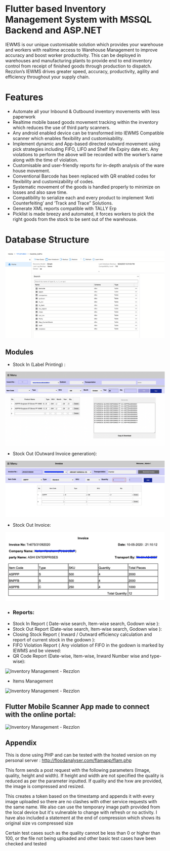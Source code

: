 
# Flutter based Inventory Management System with MSSQL Backend and ASP.NET
IEWMS is our unique customisable solution which provides your warehouse and workers with
realtime access to Warehouse Management to improve accuracy and boost worker productivity.
This can be deployed in warehouses and manufacturing plants to provide end to end inventory
control from receipt of finished goods through production to dispatch. Rezzlon’s IEWMS drives
greater speed, accuracy, productivity, agility and efficiency throughout your supply chain.

# Features
- Automate all your Inbound & Outbound inventory movements with less paperwork
- Realtime mobile based goods movement tracking within the inventory which reduces the use of third party scanners.
- Any android enabled device can be transformed into IEWMS Compatible scanner which enables flexibility and customisability.
- Implement dynamic and App-based directed outward movement using pick strategies including FIFO, LIFO and Shelf life Expiry date etc. Any violations to perform the above will be recorded with the worker’s name along with the time of violation.
- Customisable and user-friendly reports for in-depth analysis of the ware house movement.
- Conventional Barcode has been replaced with QR enabled codes for flexibility and customizability of codes.
- Systematic movement of the goods is handled properly to minimize on losses and also save time.
- Compatibility to serialize each and every product to implement ‘Anti Counterfeiting’ and ‘Track and Trace” Solutions.
- Generate XML reports compatible with TALLY Erp
- Picklist is made breezy and automated, it forces workers to pick the right goods from the stock to be sent out of the warehouse.
# Database Structure 
<img src="images/database.png" alt="Inventory Management - Rezzlon" border="0">

## Modules 

-  Stock In (Label Printing) :
<img src="images/stockin.png" alt="Inventory Management - Rezzlon" border="0">

- Stock Out (Outward Invoice generation):
<img src="images/stockout.png" alt="Inventory Management - Rezzlon" border="0">

- Stock Out Invoice:
<img src="images/outinv.png" alt="Inventory Management - Rezzlon" border="0">

- ### Reports:
- Stock In Report ( Date-wise search, Item-wise search, Godown wise ):
- Stock Out Report (Date-wise search, Item-wise search, Godown wise ):
- Closing Stock Report ( Inward / Outward efficiency calculation and report of current stock in the godown ):
- FIFO Violation Report ( Any violation of FIFO in the godown is marked by IEWMS and be viewed:
- QR Code Report (Date-wise, Item-wise, Inward Number wise and type-wise):

<img src="outreport.png" alt="Inventory Management - Rezzlon" border="0">

- Items Management 
<img src="items.png" alt="Inventory Management - Rezzlon" border="0">



  
## Flutter Mobile Scanner App made to connect with the online portal: 

<img src="" alt="Inventory Management - Rezzlon" width="1200" height="500">

## Appendix

This is done using PHP and can be tested with the hosted version on my personal server : http://floodanalyser.com/flamapp/flam.php


This form sends a post request with the following parameters (Image, quality, height and width). If height and width are not specified the quality is reduced as per the parameter inputted. If quality and the hxw are provided, the image is compressed and resized.

This creates a token based on the timestamp and appends it with every image uploaded so there are no clashes with other service requests with the same name. We also can use the temporary image path provided from the local device but it's vulnerable to change with refresh or no activity. I have also included a statement at the end of compression which shows its original size vs compressed size

Certain test cases such as the quality cannot be less than 0 or higher than 100, or the file not being uploaded and other basic test cases have been checked and tested


  
